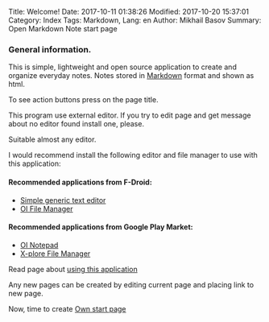 Title: Welcome!
Date: 2017-10-11 01:38:26
Modified: 2017-10-20 15:37:01
Category: Index
Tags: Markdown,
Lang: en
Author: Mikhail Basov
Summary: Open Markdown Note start page

### General information.

This is simple, lightweight and open source application to create and organize everyday notes.
Notes stored in [Markdown](Markdown.html) format and shown as html. 

To see action buttons press on the page title.

This program use external editor. If you try to edit page and get message about no editor found install one, please.

Suitable almost any editor. 

I would recommend install the following editor and file manager to use with this application:

#### Recommended applications from F-Droid:

* [Simple generic text editor](https://f-droid.org/app/org.billthefarmer.editor)
* [OI File Manager](https://f-droid.org/app/org.openintents.filemanager)

#### Recommended applications from Google Play Market:

* [OI Notepad](market://details?id=org.openintents.notepad)
* [X-plore File Manager](market://details?id=com.lonelycatgames.Xplore)

Read page about [using this application](Help.html)

Any new pages can be created by editing current page and placing link to new page.

Now, time to create [Own start page](../Start.html)

